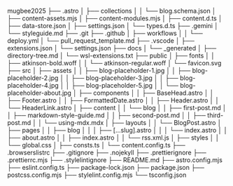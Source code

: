mugbee2025
├── .astro
│ ├── collections
│ │ └── blog.schema.json
│ ├── content-assets.mjs
│ ├── content-modules.mjs
│ ├── content.d.ts
│ ├── data-store.json
│ ├── settings.json
│ └── types.d.ts
├── .gemini
│ └── styleguide.md
├── .git
├── .github
│ ├── workflows
│ │ └── deploy.yml
│ └── pull_request_template.md
├── .vscode
│ ├── extensions.json
│ └── settings.json
├── docs
│ └── \_generated
│ ├── directory-tree.md
│ └── wsl-extensions.txt
├── public
│ ├── fonts
│ │ ├── atkinson-bold.woff
│ │ └── atkinson-regular.woff
│ └── favicon.svg
├── src
│ ├── assets
│ │ ├── blog-placeholder-1.jpg
│ │ ├── blog-placeholder-2.jpg
│ │ ├── blog-placeholder-3.jpg
│ │ ├── blog-placeholder-4.jpg
│ │ ├── blog-placeholder-5.jpg
│ │ └── blog-placeholder-about.jpg
│ ├── components
│ │ ├── BaseHead.astro
│ │ ├── Footer.astro
│ │ ├── FormattedDate.astro
│ │ ├── Header.astro
│ │ └── HeaderLink.astro
│ ├── content
│ │ └── blog
│ │ ├── first-post.md
│ │ ├── markdown-style-guide.md
│ │ ├── second-post.md
│ │ ├── third-post.md
│ │ └── using-mdx.mdx
│ ├── layouts
│ │ └── BlogPost.astro
│ ├── pages
│ │ ├── blog
│ │ │ ├── [...slug].astro
│ │ │ └── index.astro
│ │ ├── about.astro
│ │ ├── index.astro
│ │ └── rss.xml.js
│ ├── styles
│ │ └── global.css
│ ├── consts.ts
│ └── content.config.ts
├── .browserslistrc
├── .gitignore
├── .nojekyll
├── .prettierignore
├── .prettierrc.mjs
├── .stylelintignore
├── README.md
├── astro.config.mjs
├── eslint.config.ts
├── package-lock.json
├── package.json
├── postcss.config.mjs
├── stylelint.config.mjs
└── tsconfig.json

